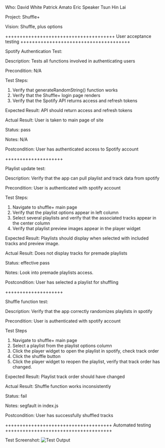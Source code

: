 Who:
David White
Patrick Amato
Eric Speaker
Tsun Hin Lai

Project:
Shuffle+

Vision:
Shuffle, plus options

++++++++++++++++++++++++++++++++++++++
User acceptance testing
++++++++++++++++++++++++++++++++++++++

Spotify Authentication Test:
  
Description:
  Tests all functions involved in authenticating users
  
Precondition:
  N/A
  
Test Steps:
  1. Verify that generateRandomString() function works
  2. Verify that the Shuffle+ login page renders
  3. Verify that the Spotify API returns access and refresh tokens
  
Expected Result:
  API should return access and refresh tokens
  
Actual Result:
  User is taken to main page of site
  
Status:
  pass
  
Notes:
  N/A
  
Postcondition:
  User has authenticated access to Spotify account
  
 ++++++++++++++++++++
  
Playlist update test:
  
Description:
  Verify that the app can pull playlist and track data from spotify

Precondition:
  User is authenticated with spotify account
  
Test Steps:
  1. Navigate to shuffle+ main page
  2. Verify that the playlist options appear in left column
  3. Select several playlists and verify that the associated tracks appear in the center column
  4. Verify that playlist preview images appear in the player widget
  
Expected Result:
  Playlists should display when selected with included tracks and preview image.
  
Actual Result:
  Does not display tracks for premade playlists
  
Status:
  effective pass 
  
Notes:
  Look into premade playlists access.
  
Postcondition:
  User has selected a playlist for shuffling
  
  ++++++++++++++++++++
  
Shuffle function test:
  
Description:
  Verify that the app correctly randomizes playlists in spotify
  
Precondition:
  User is authenticated with spotify account
  
Test Steps
  1. Navigate to shuffle+ main page
  2. Select a playlist from the playlist options column
  3. Click the player widget to open the playlist in spotify, check track order
  4. Click the shuffle button
  5. Click the player widget to reopen the playlist, verify that track order has changed.
  
Expected Result:
  Playlist track order should have changed
  
Actual Result:
  Shuffle function works inconsistently
  
Status:
  fail
  
Notes:
  segfault in index.js
  
Postcondition:
  User has successfully shuffled tracks
  
  
+++++++++++++++++++++++++++++++++++++
Automated testing
+++++++++++++++++++++++++++++++++++++

Test Screenshot:
  ![Test Output](./img.jpg?raw=true "Title")
